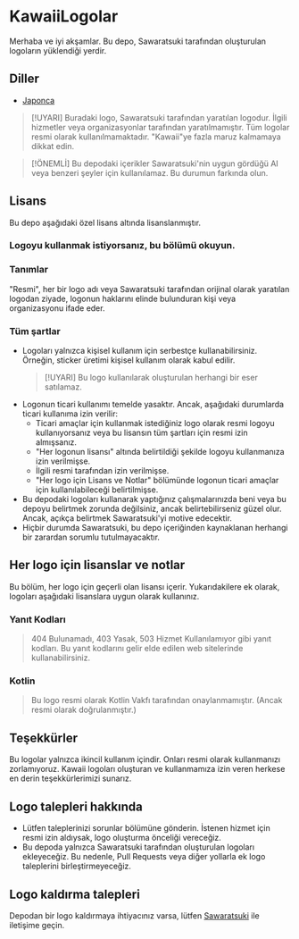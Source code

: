 # KawaiiLogolar

Merhaba ve iyi akşamlar. Bu depo, Sawaratsuki tarafından oluşturulan logoların yüklendiği yerdir.

## Diller

- [Japonca](./README.md)

> [!UYARI]
 Buradaki logo, Sawaratsuki tarafından yaratılan logodur. İlgili hizmetler veya organizasyonlar tarafından yaratılmamıştır.
 Tüm logolar resmi olarak kullanılmamaktadır.
 "Kawaii"ye fazla maruz kalmamaya dikkat edin.

> [!ÖNEMLİ]
 Bu depodaki içerikler Sawaratsuki'nin uygun gördüğü AI veya benzeri şeyler için kullanılamaz.
 Bu durumun farkında olun.

## Lisans

Bu depo aşağıdaki özel lisans altında lisanslanmıştır.

### Logoyu kullanmak istiyorsanız, bu bölümü okuyun.

### Tanımlar

"Resmi", her bir logo adı veya Sawaratsuki tarafından orijinal olarak yaratılan logodan ziyade, logonun haklarını elinde bulunduran kişi veya organizasyonu ifade eder.

### Tüm şartlar

- Logoları yalnızca kişisel kullanım için serbestçe kullanabilirsiniz.
Örneğin, sticker üretimi kişisel kullanım olarak kabul edilir.
  > [!UYARI]
    Bu logo kullanılarak oluşturulan herhangi bir eser satılamaz.
- Logonun ticari kullanımı temelde yasaktır.
Ancak, aşağıdaki durumlarda ticari kullanıma izin verilir:
  - Ticari amaçlar için kullanmak istediğiniz logo olarak resmi logoyu kullanıyorsanız veya bu lisansın tüm şartları için resmi izin almışsanız.
  - "Her logonun lisansı" altında belirtildiği şekilde logoyu kullanmanıza izin verilmişse.
  - İlgili resmi tarafından izin verilmişse.
  - "Her logo için Lisans ve Notlar" bölümünde logonun ticari amaçlar için kullanılabileceği belirtilmişse.
- Bu depodaki logoları kullanarak yaptığınız çalışmalarınızda beni veya bu depoyu belirtmek zorunda değilsiniz, ancak belirtebilirseniz güzel olur.
  Ancak, açıkça belirtmek Sawaratsuki'yi motive edecektir.
- Hiçbir durumda Sawaratsuki, bu depo içeriğinden kaynaklanan herhangi bir zarardan sorumlu tutulmayacaktır.

## Her logo için lisanslar ve notlar

Bu bölüm, her logo için geçerli olan lisansı içerir.
Yukarıdakilere ek olarak, logoları aşağıdaki lisanslara uygun olarak kullanınız.

### Yanıt Kodları

> 404 Bulunamadı, 403 Yasak, 503 Hizmet Kullanılamıyor gibi yanıt kodları.
Bu yanıt kodlarını gelir elde edilen web sitelerinde kullanabilirsiniz.

### Kotlin

> Bu logo resmi olarak Kotlin Vakfı tarafından onaylanmamıştır.
(Ancak resmi olarak doğrulanmıştır.)

## Teşekkürler

Bu logolar yalnızca ikincil kullanım içindir.
Onları resmi olarak kullanmanızı zorlamıyoruz.
Kawaii logoları oluşturan ve kullanmamıza izin veren herkese en derin teşekkürlerimizi sunarız.

## Logo talepleri hakkında

- Lütfen taleplerinizi sorunlar bölümüne gönderin.
İstenen hizmet için resmi izin aldıysak, logo oluşturma önceliği vereceğiz.
- Bu depoda yalnızca Sawaratsuki tarafından oluşturulan logoları ekleyeceğiz.
  Bu nedenle, Pull Requests veya diğer yollarla ek logo taleplerini birleştirmeyeceğiz.

## Logo kaldırma talepleri

Depodan bir logo kaldırmaya ihtiyacınız varsa, lütfen [Sawaratsuki](https://x.com/sawaratsuki1004) ile iletişime geçin.
